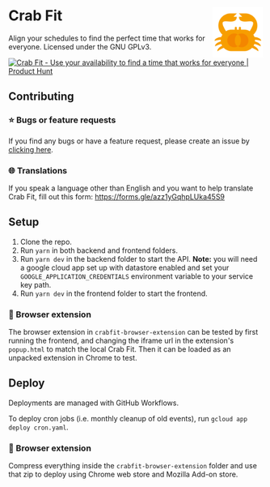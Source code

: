 # Crab Fit <img width="100" align="right" src="crabfit-frontend/src/res/logo.svg" alt="avatar">

Align your schedules to find the perfect time that works for everyone.
Licensed under the GNU GPLv3.

<a href="https://www.producthunt.com/posts/crab-fit?utm_source=badge-featured&utm_medium=badge&utm_souce=badge-crab-fit" target="_blank"><img src="https://api.producthunt.com/widgets/embed-image/v1/featured.svg?post_id=291656&theme=light" alt="Crab Fit - Use your availability to find a time that works for everyone | Product Hunt" style="width: 250px; height: 54px;" width="250" height="54" /></a>

## Contributing

### ⭐️ Bugs or feature requests

If you find any bugs or have a feature request, please create an issue by <a href="https://github.com/GRA0007/crab.fit/issues/new/choose">clicking here</a>.

### 🌐 Translations

If you speak a language other than English and you want to help translate Crab Fit, fill out this form: https://forms.gle/azz1yGqhpLUka45S9

## Setup

1. Clone the repo.
2. Run `yarn` in both backend and frontend folders.
3. Run `yarn dev` in the backend folder to start the API. **Note:** you will need a google cloud app set up with datastore enabled and set your `GOOGLE_APPLICATION_CREDENTIALS` environment variable to your service key path.
4. Run `yarn dev` in the frontend folder to start the frontend.

### 🔌 Browser extension

The browser extension in `crabfit-browser-extension` can be tested by first running the frontend, and changing the iframe url in the extension's `popup.html` to match the local Crab Fit. Then it can be loaded as an unpacked extension in Chrome to test.

## Deploy

Deployments are managed with GitHub Workflows.

To deploy cron jobs (i.e. monthly cleanup of old events), run `gcloud app deploy cron.yaml`.

### 🔌 Browser extension

Compress everything inside the `crabfit-browser-extension` folder and use that zip to deploy using Chrome web store and Mozilla Add-on store.
